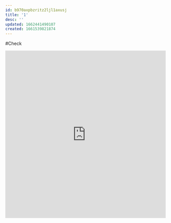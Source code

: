 ```yaml
---
id: b970axpbzritz2ljl1axusj
title: '1'
desc: ''
updated: 1662441490107
created: 1661539821874
---
```


#Check

<iframe id="igraph" scrolling="no" style="border:none;" seamless="seamless" src="https://plotly.com/~chris/1638.embed" height="525" width="100%"></iframe>